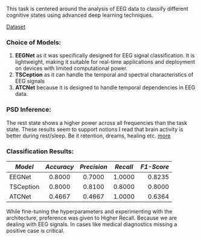 This task is centered around the analysis of EEG data to classify different cognitive states
using advanced deep learning techniques.

[Dataset](https://physionet.org/content/eegmat/1.0.0/)

### Choice of Models:
1. **EEGNet** as it was specifically designed for EEG signal classification. It is lightweight, making it suitable for real-time applications and deployment on devices with limited computational power.
2. **TSCeption** as it can handle the temporal and spectral characteristics of EEG signals
3. **ATCNet** because it is designed to handle temporal dependencies in EEG data.

### PSD Inference:
The rest state shows a higher power across all frequencies than the task state.
These results seem to support notions I read that brain activity is better during rest/sleep. Be it retention, dreams, healing etc.
[more](https://colab.research.google.com/github/NNL-Keerthana/DeepLearning_EEG/blob/main/PSD_featureExtraction.ipynb#scrollTo=UDsVlFjGCTi9&line=5&uniqifier=1)

### Classification Results:
| *Model*    |*Accuracy*| *Precision*| *Recall* |*F1-Score*|
| -----------|:--------:|:----------:|:--------:| --------:|
| EEGNet     |  0.8000  | 0.7000     | 1.0000   |    0.8235|
| TSCeption  | 0.8000   |   0.8100   |  0.8000  |   0.8000 |
| ATCNet     |   0.4667 | 0.4667     | 1.0000   | 0.6364   |

While fine-tuning the hyperparameters and experimenting with the architecture, preference was given to Higher Recall.
Because we are dealing with EEG signals. In cases like medical diagnostics missing a positive case is critical.
